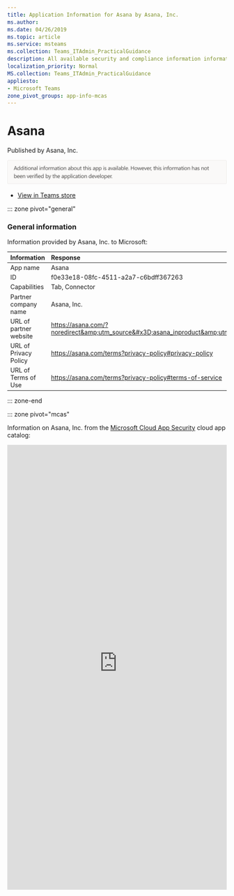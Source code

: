 ```yaml
---
title: Application Information for Asana by Asana, Inc.
ms.author: 
ms.date: 04/26/2019
ms.topic: article
ms.service: msteams
ms.collection: Teams_ITAdmin_PracticalGuidance
description: All available security and compliance information information for Asana, its data handling policies, its Microsoft Cloud App Security app catalog information, and security/compliance information in the CSA STAR registry.
localization_priority: Normal
MS.collection: Teams_ITAdmin_PracticalGuidance
appliesto:
- Microsoft Teams
zone_pivot_groups: app-info-mcas
---
```

# Asana

Published by Asana, Inc.

<img alt="Non-attested image" src="./images/unattested.png" width="650"/>

* <a href="https://teams.microsoft.com/l/app/f0e33e18-08fc-4511-a2a7-c6bdff367263" target="_blank">View in Teams store</a>

::: zone pivot="general"

### General information

Information provided by Asana, Inc. to Microsoft:

| **Information** | **Response** |
|:----------------|:-------------|
| App name | Asana |
| ID | f0e33e18-08fc-4511-a2a7-c6bdff367263 |
| Capabilities | Tab, Connector |
| Partner company name | Asana, Inc. |
| URL of partner website | <https://asana.com/?noredirect&amp;utm_source&#x3D;asana_inproduct&amp;utm_medium&#x3D;organic_inproduct&amp;utm_campaign&#x3D;msft_teams_launch> |
| URL of Privacy Policy | <https://asana.com/terms?privacy-policy#privacy-policy> |
| URL of Terms of Use | <https://asana.com/terms?privacy-policy#terms-of-service> |

::: zone-end


::: zone pivot="mcas"

Information on Asana, Inc. from the [Microsoft Cloud App Security](https://www.microsoft.com/en-us/enterprise-mobility-security/cloud-app-security) cloud app catalog:

<iframe height='1020' title='Microsoft Cloud App Security Information' src='https://3ca685143b5b46b4b0e5266dadf2e97c.codepen.website/#/dashboard/10417' frameborder='no'  style='width: 100%;'>

<a href="https://3ca685143b5b46b4b0e5266dadf2e97c.codepen.website/#/dashboard/10417" target="_blank">View in a new tab</a>

::: zone-end

